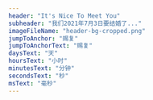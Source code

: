 ```yaml
---
header: "It's Nice To Meet You"
subheader: "我们2021年7月3日要结婚了..."
imageFileName: "header-bg-cropped.png"
jumpToAnchor: "赐复"
jumpToAnchorText: "赐复"
daysText: "天"
hoursText: "小时"
minutesText: "分钟"
secondsText: "秒"
msText: "毫秒"
---
```

